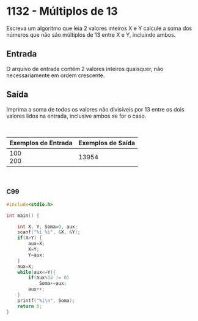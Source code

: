 1132 - Múltiplos de 13
======================

Escreva um algoritmo que leia 2 valores inteiros X e Y calcule a soma dos números que não são múltiplos de 13 entre X e Y, incluindo ambos.

Entrada
-------

O arquivo de entrada contém 2 valores inteiros quaisquer, não necessariamente em ordem crescente.

Saída
-----

Imprima a soma de todos os valores não divisíveis por 13 entre os dois valores lidos na entrada, inclusive ambos se for o caso.

&nbsp;

| Exemplos de Entrada | Exemplos de Saída |
|---------------------|-------------------|
| 100 <br/> 200       | 13954             |

&nbsp;

### C99

```c
#include<stdio.h>

int main() {

	int X, Y, Soma=0, aux;
	scanf("%i %i", &X, &Y);
	if(X>Y) {
		aux=X;
		X=Y;
		Y=aux;
	}
	aux=X;
	while(aux<=Y){
		if(aux%13 != 0)
			Soma+=aux;
		aux++;
	}
	printf("%i\n", Soma);
	return 0;
}
```
